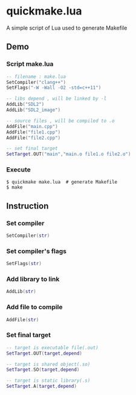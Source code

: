# quickmake.lua
A simple script of Lua used to generate Makefile

## Demo 
### Script make.lua
```Lua
-- filename : make.lua
SetCompiler("clang++")
SetFlags("-W -Wall -O2 -std=c++11")

-- libs depend , will be linked by -l
AddLib("SDL2")
AddLib("SDL2_image")

-- source files , will be compiled to .o
AddFile("main.cpp")
AddFile("file1.cpp")
AddFile("file2.cpp")

-- set final target
SetTarget.OUT("main","main.o file1.o file2.o")

```
### Execute
```Shell
$ quickmake make.lua  # generate Makefile
$ make
```

## Instruction

### Set compiler 
```Lua
SetCompiler(str)
```
 
### Set compiler's flags
```Lua
SetFlags(str)
```
 
### Add library to link  
```Lua
AddLib(str)
```

### Add file to compile
```Lua
AddFile(str)
```

### Set final target
```Lua
-- target is executable file(.out)
SetTarget.OUT(target,depend)

-- target is shared object(.so)
SetTarget.SO(target,depend)

-- target is static library(.s)
SetTarget.A(target,depend) 
```

